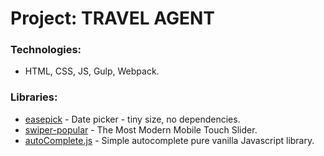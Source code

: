 # Project: TRAVEL AGENT

### Technologies:
* HTML, CSS, JS, Gulp, Webpack.

### Libraries:
* [easepick](https://easepick.com/) - Date picker - tiny size, no dependencies.
* [swiper-popular](https://v6.swiperjs.com/) - The Most Modern Mobile Touch Slider.
* [autoComplete.js](https://tarekraafat.github.io/autoComplete.js/#/) - Simple autocomplete pure vanilla Javascript library.